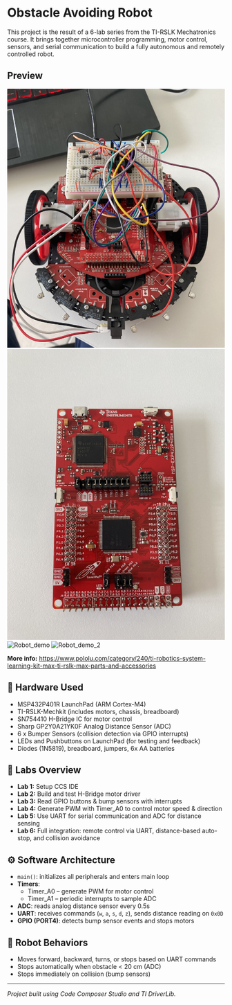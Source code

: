 # Obstacle Avoiding Robot

This project is the result of a 6-lab series from the TI-RSLK Mechatronics course. It brings together microcontroller programming, motor control, sensors, and serial communication to build a fully autonomous and remotely controlled robot.

## Preview

![Robot](Robot.jpg)
![MSP432](MSP432.jpg)
![Robot_demo](Robot_demo.gif)
![Robot_demo_2](Robot_demo_2.gif)

**More info:** https://www.pololu.com/category/240/ti-robotics-system-learning-kit-max-ti-rslk-max-parts-and-accessories

## 🔧 Hardware Used
- MSP432P401R LaunchPad (ARM Cortex-M4)
- TI-RSLK-Mechkit (includes motors, chassis, breadboard)
- SN754410 H-Bridge IC for motor control
- Sharp GP2Y0A21YK0F Analog Distance Sensor (ADC)
- 6 x Bumper Sensors (collision detection via GPIO interrupts)
- LEDs and Pushbuttons on LaunchPad (for testing and feedback)
- Diodes (1N5819), breadboard, jumpers, 6x AA batteries

## 🧠 Labs Overview

- **Lab 1:** Setup CCS IDE
- **Lab 2:** Build and test H-Bridge motor driver
- **Lab 3:** Read GPIO buttons & bump sensors with interrupts
- **Lab 4:** Generate PWM with Timer_A0 to control motor speed & direction
- **Lab 5:** Use UART for serial communication and ADC for distance sensing
- **Lab 6:** Full integration: remote control via UART, distance-based auto-stop, and collision avoidance

## ⚙️ Software Architecture

- `main()`: initializes all peripherals and enters main loop
- **Timers**: 
  - Timer_A0 – generate PWM for motor control
  - Timer_A1 – periodic interrupts to sample ADC
- **ADC**: reads analog distance sensor every 0.5s
- **UART**: receives commands (`w`, `a`, `s`, `d`, `z`), sends distance reading on `0x0D`
- **GPIO (PORT4)**: detects bump sensor events and stops motors

## 🏁 Robot Behaviors
- Moves forward, backward, turns, or stops based on UART commands
- Stops automatically when obstacle < 20 cm (ADC)
- Stops immediately on collision (bump sensors)

---

*Project built using Code Composer Studio and TI DriverLib.*
